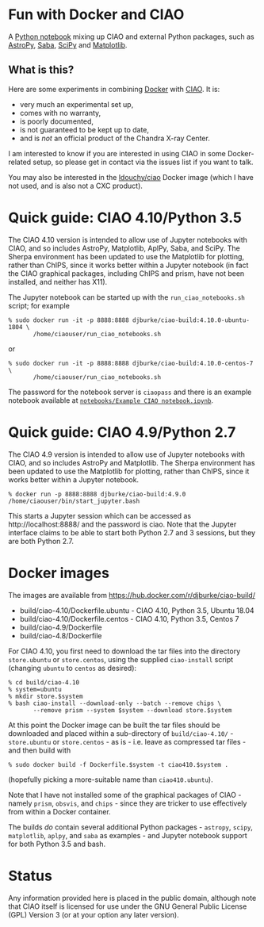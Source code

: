 # Fun with Docker and CIAO

A [Python notebook](http://nbviewer.jupyter.org/github/DougBurke/docker-ciao/blob/master/build/ciao-4.10/notebooks/Example%20CIAO%20notebook.ipynb)
mixing up CIAO and external Python packages, such as
[AstroPy](http://docs.astropy.org/),
[Saba](http://saba.readthedocs.io/en/latest/),
[SciPy](https://www.scipy.org/)
and
[Matplotlib](https://matplotlib.org/).

## What is this?

Here are some experiments in combining
[Docker](https://docs.docker.com/) with
[CIAO](http://cxc.harvard.edu/ciao/). It is:

- very much an experimental set up,
- comes with no warranty,
- is poorly documented,
- is not guaranteed to be kept up to date,
- and is *not* an official product of the Chandra X-ray Center.

I am interested to know if you are interested in using CIAO in some
Docker-related setup, so please get in contact via the issues list if you want
to talk.

You may also be interested in the
[ldouchy/ciao](https://hub.docker.com/r/ldouchy/ciao/) Docker image (which I
have not used, and is also not a CXC product).

# Quick guide: CIAO 4.10/Python 3.5

The CIAO 4.10 version is intended to allow use of Jupyter notebooks with
CIAO, and so includes AstroPy, Matplotlib, AplPy, Saba, and SciPy. The Sherpa
environment has been updated to use the Matplotlib for plotting, rather
than ChIPS, since it works better within a Jupyter notebook (in fact
the CIAO graphical packages, including ChIPS and prism, have not been
installed, and neither has X11).

The Jupyter notebook can be started up with the `run_ciao_notebooks.sh`
script; for example

```
% sudo docker run -it -p 8888:8888 djburke/ciao-build:4.10.0-ubuntu-1804 \
       /home/ciaouser/run_ciao_notebooks.sh 
```

or

```
% sudo docker run -it -p 8888:8888 djburke/ciao-build:4.10.0-centos-7 \
       /home/ciaouser/run_ciao_notebooks.sh 
```

The password for the notebook server is `ciaopass` and there is an example
notebook available at
[`notebooks/Example CIAO notebook.ipynb`](http://nbviewer.jupyter.org/github/DougBurke/docker-ciao/blob/master/build/ciao-4.10/notebooks/Example%20CIAO%20notebook.ipynb).

# Quick guide: CIAO 4.9/Python 2.7

The CIAO 4.9 version is intended to allow use of Jupyter notebooks with
CIAO, and so includes AstroPy and Matplotlib. The Sherpa environment has
been updated to use the Matplotlib for plotting, rather than ChIPS, since
it works better within a Jupyter notebook.

```
% docker run -p 8888:8888 djburke/ciao-build:4.9.0 /home/ciaouser/bin/start_jupyter.bash
```

This starts a Jupyter session which can be accessed as http://localhost:8888/
and the password is ciao. Note that the Jupyter interface claims to be able to
start both Python 2.7 and 3 sessions, but they are both Python 2.7.

# Docker images

The images are available from https://hub.docker.com/r/djburke/ciao-build/

- build/ciao-4.10/Dockerfile.ubuntu - CIAO 4.10, Python 3.5, Ubuntu 18.04
- build/ciao-4.10/Dockerfile.centos - CIAO 4.10, Python 3.5, Centos 7
- build/ciao-4.9/Dockerfile
- build/ciao-4.8/Dockerfile

For CIAO 4.10, you first need to download the tar files into the directory
`store.ubuntu` or `store.centos`, using the supplied `ciao-install`
script (changing `ubuntu` to `centos` as desired):

    % cd build/ciao-4.10
    % system=ubuntu
    % mkdir store.$system
    % bash ciao-install --download-only --batch --remove chips \
           --remove prism --system $system --download store.$system

At this point the Docker image can be built
the tar files should be downloaded and placed within a
sub-directory of `build/ciao-4.10/` - `store.ubuntu` or `store.centos` -
as is - i.e. leave as compressed tar files - and then build with

    % sudo docker build -f Dockerfile.$system -t ciao410.$system .

(hopefully picking a more-suitable name than `ciao410.ubuntu`).

Note that I have not installed some of the graphical packages of
CIAO - namely `prism`, `obsvis`, and `chips` - since they are tricker
to use effectively from within a Docker container.

The builds *do* contain several additional Python packages - `astropy`,
`scipy`, `matplotlib`, `aplpy`, and `saba` as examples - and Jupyter
notebook support for both Python 3.5 and bash.

# Status

Any information provided here is placed in the public domain, although note
that CIAO itself is licensed for use under the GNU General Public License (GPL)
Version 3 (or at your option any later version).

